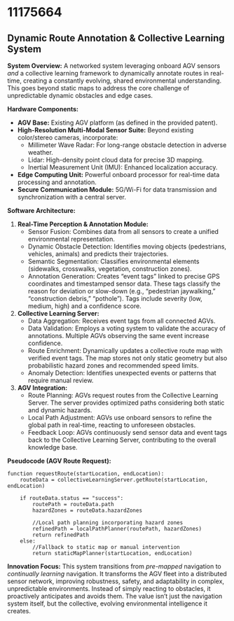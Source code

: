 # 11175664

## Dynamic Route Annotation & Collective Learning System

**System Overview:** A networked system leveraging onboard AGV sensors *and* a collective learning framework to dynamically annotate routes in real-time, creating a constantly evolving, shared environmental understanding. This goes beyond static maps to address the core challenge of unpredictable dynamic obstacles and edge cases.

**Hardware Components:**

*   **AGV Base:** Existing AGV platform (as defined in the provided patent).
*   **High-Resolution Multi-Modal Sensor Suite:**  Beyond existing color/stereo cameras, incorporate:
    *   Millimeter Wave Radar: For long-range obstacle detection in adverse weather.
    *   Lidar: High-density point cloud data for precise 3D mapping.
    *   Inertial Measurement Unit (IMU): Enhanced localization accuracy.
*   **Edge Computing Unit:** Powerful onboard processor for real-time data processing and annotation.
*   **Secure Communication Module:**  5G/Wi-Fi for data transmission and synchronization with a central server.

**Software Architecture:**

1.  **Real-Time Perception & Annotation Module:**
    *   Sensor Fusion: Combines data from all sensors to create a unified environmental representation.
    *   Dynamic Obstacle Detection: Identifies moving objects (pedestrians, vehicles, animals) and predicts their trajectories.
    *   Semantic Segmentation: Classifies environmental elements (sidewalks, crosswalks, vegetation, construction zones).
    *   Annotation Generation: Creates “event tags” linked to precise GPS coordinates and timestamped sensor data. These tags classify the reason for deviation or slow-down (e.g., “pedestrian jaywalking,” “construction debris,” “pothole”).  Tags include severity (low, medium, high) and a confidence score.
2.  **Collective Learning Server:**
    *   Data Aggregation: Receives event tags from all connected AGVs.
    *   Data Validation: Employs a voting system to validate the accuracy of annotations.  Multiple AGVs observing the same event increase confidence.
    *   Route Enrichment: Dynamically updates a collective route map with verified event tags. The map stores not only static geometry but also probabilistic hazard zones and recommended speed limits.
    *   Anomaly Detection:  Identifies unexpected events or patterns that require manual review.
3.  **AGV Integration:**
    *   Route Planning: AGVs request routes from the Collective Learning Server. The server provides optimized paths considering both static and dynamic hazards.
    *   Local Path Adjustment: AGVs use onboard sensors to refine the global path in real-time, reacting to unforeseen obstacles.
    *   Feedback Loop: AGVs continuously send sensor data and event tags back to the Collective Learning Server, contributing to the overall knowledge base.

**Pseudocode (AGV Route Request):**

```
function requestRoute(startLocation, endLocation):
    routeData = collectiveLearningServer.getRoute(startLocation, endLocation)

    if routeData.status == "success":
        routePath = routeData.path
        hazardZones = routeData.hazardZones

        //Local path planning incorporating hazard zones
        refinedPath = localPathPlanner(routePath, hazardZones)
        return refinedPath
    else:
        //Fallback to static map or manual intervention
        return staticMapPlanner(startLocation, endLocation)
```

**Innovation Focus:** This system transitions from *pre-mapped* navigation to *continually learning* navigation.  It transforms the AGV fleet into a distributed sensor network, improving robustness, safety, and adaptability in complex, unpredictable environments. Instead of simply reacting to obstacles, it proactively anticipates and avoids them. The value isn’t just the navigation system itself, but the collective, evolving environmental intelligence it creates.
